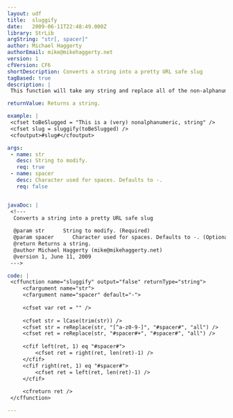 ```yaml
---
layout: udf
title:  sluggify
date:   2009-06-11T22:48:49.000Z
library: StrLib
argString: "str[, spacer]"
author: Michael Haggerty
authorEmail: mike@mikehaggerty.net
version: 1
cfVersion: CF6
shortDescription: Converts a string into a pretty URL safe slug
tagBased: true
description: |
 This function will take any string and replace all of the non-alphanumeric characters with the spacer of your choice (default is '-').

returnValue: Returns a string.

example: |
 <cfset toBeSlugged = "This is a (very) nonalphanumeric, string" />
 <cfset slug = sluggify(toBeSlugged) />
 <cfoutput>#slug#</cfoutput>

args:
 - name: str
   desc: String to modify.
   req: true
 - name: spacer
   desc: Character used for spaces. Defaults to -.
   req: false


javaDoc: |
 <!---
  Converts a string into a pretty URL safe slug
  
  @param str      String to modify. (Required)
  @param spacer      Character used for spaces. Defaults to -. (Optional)
  @return Returns a string. 
  @author Michael Haggerty (mike@mikehaggerty.net) 
  @version 1, June 11, 2009 
 --->

code: |
 <cffunction name="sluggify" output="false" returnType="string">
     <cfargument name="str">
     <cfargument name="spacer" default="-">
     
     <cfset var ret = "" />
     
     <cfset str = lCase(trim(str)) />
     <cfset str = reReplace(str, "[^a-z0-9-]", "#spacer#", "all") />
     <cfset ret = reReplace(str, "#spacer#+", "#spacer#", "all") />
     
     <cfif left(ret, 1) eq "#spacer#">
         <cfset ret = right(ret, len(ret)-1) />
     </cfif>
     <cfif right(ret, 1) eq "#spacer#">
         <cfset ret = left(ret, len(ret)-1) />
     </cfif>
     
     <cfreturn ret />
 </cffunction>

---
```


